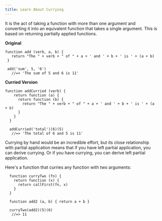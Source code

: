 ```yaml
---
title: Learn About Currying
---
```

It is the act of taking a function with more than one argument and converting it into an equivalent function that takes a single argument. This is based on returning partially applied functions.

**Original**

    function add (verb, a, b) {
       return "The " + verb + " of " + a + ' and ' + b + ' is ' + (a + b)
     }

     add('sum', 5, '6')
       //=> 'The sum of 5 and 6 is 11'

**Curried Version**

    function addCurried (verb) {
        return function (a) {
          return function (b) {
            return "The " + verb + " of " + a + ' and ' + b + ' is ' + (a + b)
          }
        }
      }

      addCurried('total')(6)(5)
       //=> 'The total of 6 and 5 is 11'

Currying by hand would be an incredible effort, but its close relationship with partial application means that if you have left partial application, you can derive currying. Or if you have currying, you can derive left partial application.

Here's a function that curries any function with two arguments:

      function curryTwo (fn) {
        return function (x) {
          return callFirst(fn, x)
        }
      }

      function add2 (a, b) { return a + b }

      curryTwo(add2)(5)(6)
       //=> 11
